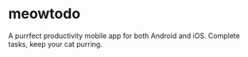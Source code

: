 # meowtodo
A purrfect productivity mobile app for both Android and iOS. 
Complete tasks, keep your cat purring.
